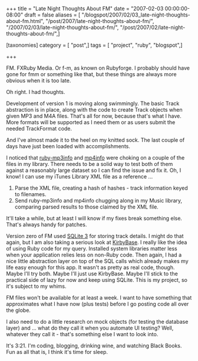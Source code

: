 +++
title = "Late Night Thoughts About FM"
date = "2007-02-03 00:00:00-08:00"
draft = false
aliases = [ "/blogspot/2007/02/03_late-night-thoughts-about-fm.html", "/post/2007/late-night-thoughts-about-fm/", "/2007/02/03/late-night-thoughts-about-fm/", "/post/2007/02/late-night-thoughts-about-fm/",]

[taxonomies]
category = [ "post",]
tags = [ "project", "ruby", "blogspot",]

+++

FM. FXRuby Media. Or f-m, as known on Rubyforge. I probably should have gone for fmm or something like that, but these things are always more obvious when it is too late.
<!--more-->

Oh right. I had thoughts.

Development of version 1 is moving along swimmingly. The basic Track abstraction is in place, along with the code to create Track objects when given MP3 and M4A files. That's all for now, because that's what I have. More formats will be supported as I need them or as users submit the needed TrackFormat code.

And I've almost made it to the heel on my knitted sock. The last couple of days have just been loaded with accomplishments.

[ruby-mp3info]: https://github.com/moumar/ruby-mp3info
[mp4info]: https://github.com/arbarlow/ruby-mp4info

I noticed that [ruby-mp3info][] and [mp4info][] were choking on a couple of the files in my library. There needs to be a solid way to test both of them against a reasonably large dataset so I can find the issue and fix it. Oh, I know! I can use my iTunes Library XML file as a reference ...

<ol><li>Parse the XML file, creating a hash of hashes - track information keyed to filenames.</li><li>Send ruby-mp3info and mp4info chugging along in my Music library, comparing parsed results to those claimed by the XML file.</li></ol>
It'll take a while, but at least I will know if my fixes break something else. That's always handy for patches.


[SQLite 3]: http://sqlite.org
[KirbyBase]: https://github.com/gurugeek/KirbyBase/

Version zero of FM used [SQLite 3][] for storing track details. I might do
that again, but I am also taking a serious look at [KirbyBase][]. I really
like the idea of using Ruby code for my query. Installed system libraries
matter less when your application relies less on non-Ruby code. Then again,
I had a nice little abstraction layer on top of the SQL calls which already
makes my life easy enough for this app. It wasn't as pretty as real code,
though. Maybe I'll try both. Maybe I'll just use KirbyBase. Maybe I'll stick
to the practical side of lazy for now and keep using SQLite. This is my
project, so it's subject to my whims.

FM files won't be available for at least a week. I want to have something that approximates what I have now (plus tests) before I go posting code all over the globe.

I also need to do a little research on mock objects (for testing the database layer) and ... what do they call it when you automate UI testing? Well, whatever they call it - that's something else I want to look into.

It's 3:21. I'm coding, blogging, drinking wine, and watching Black Books. Fun as all that is, I think it's time for sleep.